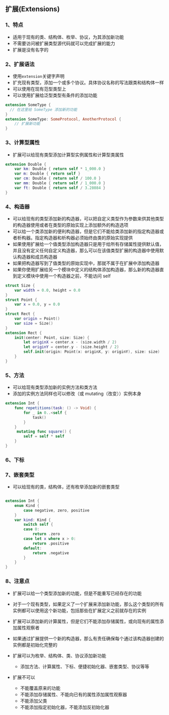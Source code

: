 ## 扩展(Extensions)

### 1、特点

* 适用于现有的类、结构体、枚举、协议，为其添加新功能
* 不需要访问被扩展类型源代码就可以完成扩展的能力
* 扩展是没有名字的

### 2、扩展语法

* 使用```extension```关键字声明
* 扩充现有类型，添加一个或多个协议。具体协议名称的写法跟类和结构体一样
* 可以使用在现有范型类型上
* 可以使用扩展给泛型类型有条件的添加功能

```swift
extension SomeType {
  // 在这里给 SomeType 添加新的功能
}
extension SomeType: SomeProtocol, AnotherProtocol {
    // 扩展新功能
}
```

### 3、计算型属性

* 扩展可以给现有类型添加计算型实例属性和计算型类属性

```swift
extension Double {
    var km: Double { return self * 1_000.0 }
    var m: Double { return self }
    var cm: Double { return self / 100.0 }
    var mm: Double { return self / 1_000.0 }
    var ft: Double { return self / 3.28084 }
}
```

### 4、构造器

* 可以给现有的类型添加新的构造器，可以把自定义类型作为参数来供其他类型的构造器使用或者在类型的原始实现上添加额外的构造选项
* 可以给一个类添加新的便利构造器，但是它们不能给类添加新的指定构造器或者析构器。指定构造器和析构器必须始终由类的原始实现提供
* 如果使用扩展给一个值类型添加构造器只是用于给所有存储属性提供默认值，并且没有定义任何自定义构造器，那么可以在该值类型扩展的构造器中使用默认构造器和成员构造器
* 如果把构造器写到了值类型的原始实现中，那就不属于在扩展中添加构造器
* 如果你使用扩展给另一个模块中定义的结构体添加构造器，那么新的构造器直到定义模块中使用一个构造器之前，不能访问 self

```swift
struct Size {
    var width = 0.0, height = 0.0
}
struct Point {
    var x = 0.0, y = 0.0
}
struct Rect {
    var origin = Point()
    var size = Size()
}
extension Rect {
    init(center: Point, size: Size) {
        let originX = center.x - (size.width / 2)
        let originY = center.y - (size.height / 2)
        self.init(origin: Point(x: originX, y: originY), size: size)
    }
}
```

### 5、方法

* 可以给现有类型添加新的实例方法和类方法
* 添加的实例方法同样也可以修改（或 mutating（改变））实例本身

```swift
extension Int {
    func repetitions(task: () -> Void) {
        for _ in 0..<self {
            task()
        }
    }
     mutating func square() {
        self = self * self
    }
}
```

### 6、下标

### 7、嵌套类型

* 可以给现有的类，结构体，还有枚举添加新的嵌套类型

```swift

extension Int {
    enum Kind {
        case negative, zero, positive
    }
    var kind: Kind {
        switch self {
        case 0:
            return .zero
        case let x where x > 0:
            return .positive
        default:
            return .negative
        }
    }
}
```

### 8、注意点

* 扩展可以给一个类型添加新的功能，但是不能重写已经存在的功能

* 对于一个现有类型，如果定义了一个扩展来添加新功能，那么这个类型的所有实例都可以使用这个新功能，包括那些在扩展定义之前就存在的实例

* 扩展可以添加新的计算属性，但是它们不能添加存储属性，或向现有的属性添加属性观察者

* 如果通过扩展提供一个新的构造器，那么有责任确保每个通过该构造器创建的实例都是初始化完整的

  

* 扩展可以为枚举、结构体、类、协议添加新功能

  * 添加方法、计算属性、下标、便捷初始化器、嵌套类型、协议等等

* 扩展不可以
  * 不能覆盖原来的功能
  * 不能添加存储属性、不能向已有的属性添加属性观察器
  * 不能添加父类
  * 不能添加指定初始化器，不能添加反初始化器



